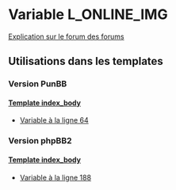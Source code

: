 # Variable L_ONLINE_IMG
[Explication sur le forum des forums](http://forum.forumactif.com/t294113-listing-des-variables#L_ONLINE_IMG)
## Utilisations dans les templates
### Version PunBB
#### [Template index_body](punbb/index_body.md)
* [Variable à la ligne 64](../punbb/index_body.tpl#L64)
### Version phpBB2
#### [Template index_body](subsilver/index_body.md)
* [Variable à la ligne 188](../subsilver/index_body.tpl#L188)